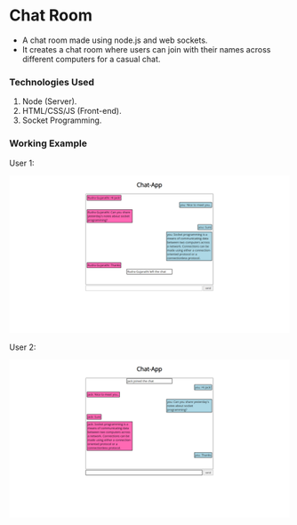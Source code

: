 # Chat Room

* A chat room made using node.js and web sockets.
* It creates a chat room where users can join with their names across
different computers for a casual chat.

### Technologies Used

1. Node (Server).
2. HTML/CSS/JS (Front-end).
3. Socket Programming.

### Working Example

User 1:

![alt-text-1](https://github.com/Rudra-23/Chat-Room/blob/master/chat1.png "User-1")

User 2:

![alt-text-2](https://github.com/Rudra-23/Chat-Room/blob/master/chat2.png "User-2")

